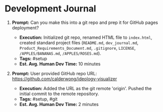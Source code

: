 # Development Journal

1. **Prompt:** Can you make this into a git repo and prep it for GitHub pages deployment?
    * **Execution:** Initialized git repo, renamed HTML file to `index.html`, created standard project files (`README.md`, `dev_journal.md`, `Product_Requirements_Document.md`, `.gitignore`, `LICENSE`, `/APPLES/BANANAS.md`, `/APPLES/ROSES.md`).
    * **Tags:** #setup
    * **Est. Avg. Human Dev Time:** 10 minutes

2. **Prompt:** User provided GitHub repo URL: https://github.com/calderwong/ideology-visualizer
    * **Execution:** Added the URL as the git remote 'origin'. Pushed the initial commit to the remote repository.
    * **Tags:** #setup, #git
    * **Est. Avg. Human Dev Time:** 2 minutes

